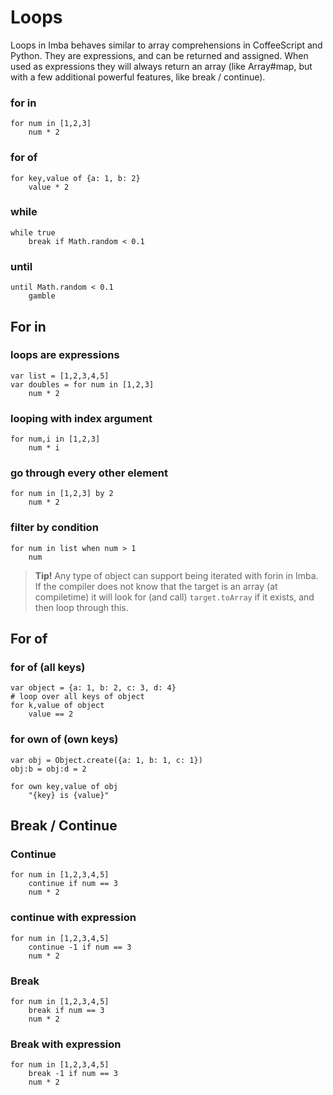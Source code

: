 # Loops

Loops in Imba behaves similar to array comprehensions in CoffeeScript and Python. They are expressions, and can be returned and assigned. When used as expressions they will always return an array (like Array#map, but with a few additional powerful features, like break / continue).

### for in
```imba
for num in [1,2,3]
    num * 2
```

### for of
```imba
for key,value of {a: 1, b: 2}
    value * 2
```

### while
```imba
while true
    break if Math.random < 0.1
```

### until
```imba
until Math.random < 0.1
    gamble
```


## For in

### loops are expressions
```imba
var list = [1,2,3,4,5]
var doubles = for num in [1,2,3]
    num * 2
```

### looping with index argument
```imba
for num,i in [1,2,3]
    num * i
```

### go through every other element
```imba
for num in [1,2,3] by 2
    num * 2
```

### filter by condition
```imba
for num in list when num > 1
    num
```

> **Tip!** Any type of object can support being iterated with forin in Imba. If the compiler does not know that the target is an array (at compiletime) it will look for (and call) `target.toArray` if it exists, and then loop through this.

## For of

### for of (all keys)
```imba
var object = {a: 1, b: 2, c: 3, d: 4}
# loop over all keys of object
for k,value of object
    value == 2
```

### for own of (own keys)
```imba
var obj = Object.create({a: 1, b: 1, c: 1})
obj:b = obj:d = 2

for own key,value of obj
    "{key} is {value}"
```

## Break / Continue

### Continue
```imba
for num in [1,2,3,4,5]
    continue if num == 3
    num * 2
```

### continue with expression
```imba
for num in [1,2,3,4,5]
    continue -1 if num == 3
    num * 2
```

### Break
```imba
for num in [1,2,3,4,5]
    break if num == 3
    num * 2
```

### Break with expression
```imba
for num in [1,2,3,4,5]
    break -1 if num == 3
    num * 2
```
